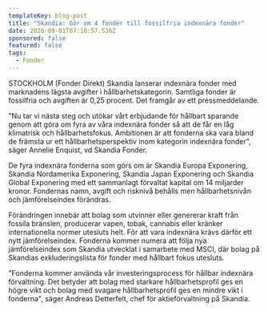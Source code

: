 ```yaml
---
templateKey: blog-post
title: "Skandia: Gör om 4 fonder till fossilfria indexnära fonder"
date: 2020-09-01T07:10:57.536Z
sponsored: false
featured: false
tags:
  - Fonder
---
```

STOCKHOLM (Fonder Direkt) Skandia lanserar indexnära fonder med marknadens lägsta avgifter i hållbarhetskategorin. Samtliga fonder är fossilfria och avgiften är 0,25 procent. Det framgår av ett pressmeddelande.

"Nu tar vi nästa steg och utökar vårt erbjudande för hållbart sparande genom att göra om fyra av våra indexnära fonder så att de får en låg klimatrisk och hållbarhetsfokus. Ambitionen är att fonderna ska vara bland de främsta ur ett hållbarhetsperspektiv inom kategorin indexnära fonder", säger Annelie Enquist, vd Skandia Fonder.

De fyra indexnära fonderna som görs om är Skandia Europa Exponering, Skandia Nordamerika Exponering, Skandia Japan Exponering och Skandia Global Exponering med ett sammanlagt förvaltat kapital om 14 miljarder kronor. Fondernas namn, avgift och risknivå behålls men hållbarhetsnivån och jämförelseindex förändras.

Förändringen innebär att bolag som utvinner eller genererar kraft från fossila bränslen, producerar vapen, tobak, cannabis eller kränker internationella normer utesluts helt. För att vara indexnära krävs därför ett nytt jämförelseindex. Fonderna kommer numera att följa nya jämförelseindex som Skandia utvecklat i samarbete med MSCI, där bolag på Skandias exkluderingslista för fonder med hållbart fokus utesluts.

"Fonderna kommer använda vår investeringsprocess för hållbar indexnära förvaltning. Det betyder att bolag med starkare hållbarhetsprofil ges en högre vikt och bolag med svagare hållbarhetsprofil ges en mindre vikt i fonderna", säger Andreas Detterfelt, chef för aktieförvaltning på Skandia.